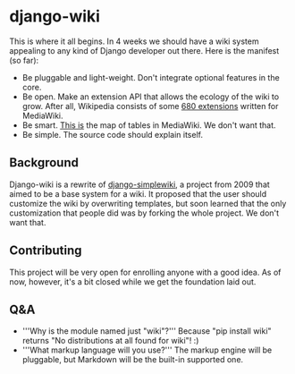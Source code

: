 django-wiki
===========

This is where it all begins. In 4 weeks we should have a wiki system appealing to any kind of Django developer out there. Here is the manifest (so far):

 * Be pluggable and light-weight. Don't integrate optional features in the core.
 * Be open. Make an extension API that allows the ecology of the wiki to grow. After all, Wikipedia consists of some [680 extensions](http://svn.wikimedia.org/viewvc/mediawiki/trunk/extensions/) written for MediaWiki.
 * Be smart. [This is](https://upload.wikimedia.org/wikipedia/commons/8/88/MediaWiki_database_schema_1-19_%28r102798%29.png) the map of tables in MediaWiki. We don't want that.
 * Be simple. The source code should explain itself.

Background
----------

Django-wiki is a rewrite of [django-simplewiki](http://code.google.com/p/django-simple-wiki/), a project from 2009 that aimed to be a base system for a wiki. It proposed that the user should customize the wiki by overwriting templates, but soon learned that the only customization that people did was by forking the whole project. We don't want that.

Contributing
------------

This project will be very open for enrolling anyone with a good idea. As of now, however, it's a bit closed while we get the foundation laid out.

Q&A
------------

 * '''Why is the module named just "wiki"?''' Because "pip install wiki" returns "No distributions at all found for wiki"! :)
 * '''What markup language will you use?''' The markup engine will be pluggable, but Markdown will be the built-in supported one.

